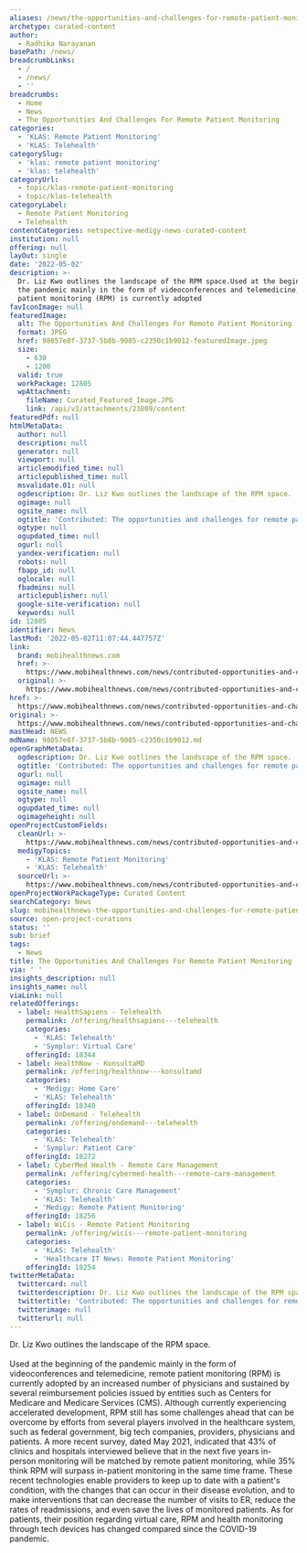 ```yaml
---
aliases: /news/the-opportunities-and-challenges-for-remote-patient-monitoring
archetype: curated-content
author:
  - Radhika Narayanan
basePath: /news/
breadcrumbLinks:
  - /
  - /news/
  - ''
breadcrumbs:
  - Home
  - News
  - The Opportunities And Challenges For Remote Patient Monitoring
categories:
  - 'KLAS: Remote Patient Monitoring'
  - 'KLAS: Telehealth'
categorySlug:
  - 'klas: remote patient monitoring'
  - 'klas: telehealth'
categoryUrl:
  - topic/klas-remote-patient-monitoring
  - topic/klas-telehealth
categoryLabel:
  - Remote Patient Monitoring
  - Telehealth
contentCategories: netspective-medigy-news-curated-content
institution: null
offering: null
layOut: single
date: '2022-05-02'
description: >-
  Dr. Liz Kwo outlines the landscape of the RPM space.Used at the beginning of
  the pandemic mainly in the form of videoconferences and telemedicine, remote
  patient monitoring (RPM) is currently adopted 
favIconImage: null
featuredImage:
  alt: The Opportunities And Challenges For Remote Patient Monitoring
  format: JPEG
  href: 98057e8f-3737-5b8b-9085-c2350c1b9012-featuredImage.jpeg
  size:
    - 630
    - 1200
  valid: true
  workPackage: 12805
  wpAttachment:
    fileName: Curated_Featured_Image.JPG
    link: /api/v3/attachments/23809/content
featuredPdf: null
htmlMetaData:
  author: null
  description: null
  generator: null
  viewport: null
  articlemodified_time: null
  articlepublished_time: null
  msvalidate.01: null
  ogdescription: Dr. Liz Kwo outlines the landscape of the RPM space.
  ogimage: null
  ogsite_name: null
  ogtitle: 'Contributed: The opportunities and challenges for remote patient monitoring'
  ogtype: null
  ogupdated_time: null
  ogurl: null
  yandex-verification: null
  robots: null
  fbapp_id: null
  oglocale: null
  fbadmins: null
  articlepublisher: null
  google-site-verification: null
  keywords: null
id: 12805
identifier: News
lastMod: '2022-05-02T11:07:44.447757Z'
link:
  brand: mobihealthnews.com
  href: >-
    https://www.mobihealthnews.com/news/contributed-opportunities-and-challenges-remote-patient-monitoring
  original: >-
    https://www.mobihealthnews.com/news/contributed-opportunities-and-challenges-remote-patient-monitoring
href: >-
  https://www.mobihealthnews.com/news/contributed-opportunities-and-challenges-remote-patient-monitoring
original: >-
  https://www.mobihealthnews.com/news/contributed-opportunities-and-challenges-remote-patient-monitoring
mastHead: NEWS
mdName: 98057e8f-3737-5b8b-9085-c2350c1b9012.md
openGraphMetaData:
  ogdescription: Dr. Liz Kwo outlines the landscape of the RPM space.
  ogtitle: 'Contributed: The opportunities and challenges for remote patient monitoring'
  ogurl: null
  ogimage: null
  ogsite_name: null
  ogtype: null
  ogupdated_time: null
  ogimageheight: null
openProjectCustomFields:
  cleanUrl: >-
    https://www.mobihealthnews.com/news/contributed-opportunities-and-challenges-remote-patient-monitoring
  medigyTopics:
    - 'KLAS: Remote Patient Monitoring'
    - 'KLAS: Telehealth'
  sourceUrl: >-
    https://www.mobihealthnews.com/news/contributed-opportunities-and-challenges-remote-patient-monitoring
openProjectWorkPackageType: Curated Content
searchCategory: News
slug: mobihealthnews-the-opportunities-and-challenges-for-remote-patient-monitoring
source: open-project-curations
status: ''
sub: brief
tags:
  - News
title: The Opportunities And Challenges For Remote Patient Monitoring
via: ' '
insights_description: null
insights_name: null
viaLink: null
relatedOfferings:
  - label: HealthSapiens - Telehealth
    permalink: /offering/healthsapiens---telehealth
    categories:
      - 'KLAS: Telehealth'
      - 'Symplur: Virtual Care'
    offeringId: 18344
  - label: HealthNow - KonsultaMD
    permalink: /offering/healthnow---konsultamd
    categories:
      - 'Medigy: Home Care'
      - 'KLAS: Telehealth'
    offeringId: 18340
  - label: OnDemand - Telehealth
    permalink: /offering/ondemand---telehealth
    categories:
      - 'KLAS: Telehealth'
      - 'Symplur: Patient Care'
    offeringId: 18272
  - label: CyberMed Health - Remote Care Management
    permalink: /offering/cybermed-health---remote-care-management
    categories:
      - 'Symplur: Chronic Care Management'
      - 'KLAS: Telehealth'
      - 'Medigy: Remote Patient Monitoring'
    offeringId: 18256
  - label: WiCis - Remote Patient Monitoring
    permalink: /offering/wicis---remote-patient-monitoring
    categories:
      - 'KLAS: Telehealth'
      - 'Healthcare IT News: Remote Patient Monitoring'
    offeringId: 18254
twitterMetaData:
  twittercard: null
  twitterdescription: Dr. Liz Kwo outlines the landscape of the RPM space.
  twittertitle: 'Contributed: The opportunities and challenges for remote patient monitoring'
  twitterimage: null
  twitterurl: null
---
```

<p>Dr. Liz Kwo outlines the landscape of the RPM space.<br><br>Used at the beginning of the pandemic mainly in the form of videoconferences and telemedicine, remote patient monitoring (RPM) is currently adopted by an increased number of physicians and sustained by several reimbursement policies issued by entities such as Centers for Medicare and Medicare Services (CMS).
Although currently experiencing accelerated development, RPM still has some challenges ahead that can be overcome by efforts from several players involved in the healthcare system, such as federal government, big tech companies, providers, physicians and patients.
A more recent survey, dated May 2021, indicated that 43% of clinics and hospitals interviewed believe that in the next five years in-person monitoring will be matched by remote patient monitoring, while 35% think RPM will surpass in-patient monitoring in the same time frame.
These recent technologies enable providers to keep up to date with a patient's condition, with the changes that can occur in their disease evolution, and to make interventions that can decrease the number of visits to ER, reduce the rates of readmissions, and even save the lives of monitored patients.
As for patients, their position regarding virtual care, RPM and health monitoring through tech devices has changed compared since the COVID-19 pandemic.
</p>